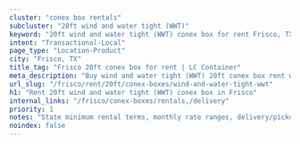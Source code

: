 ```yaml
---
cluster: "conex box rentals"
subcluster: "20ft wind and water tight (WWT)"
keyword: "20ft wind and water tight (WWT) conex box for rent Frisco, TX"
intent: "Transactional-Local"
page_type: "Location-Product"
city: "Frisco, TX"
title_tag: "Frisco 20ft conex box for rent | LC Container"
meta_description: "Buy wind and water tight (WWT) 20ft conex box rent with local delivery in Frisco, TX. LC Container — local Since 2003. Request a fast quote today."
url_slug: "/frisco/rent/20ft/conex-boxes/wind-and-water-tight-wwt"
h1: "Rent 20ft wind and water tight (WWT) conex box in Frisco"
internal_links: "/frisco/conex-boxes/rentals,/delivery"
priority: 1
notes: "State minimum rental terms, monthly rate ranges, delivery/pickup fees, service area."
noindex: false
---
```


<!-- TODO: Add unique city/inventory copy, images, and internal links here. -->
